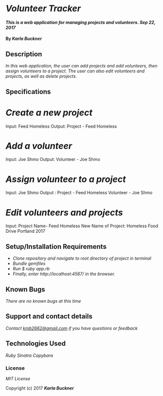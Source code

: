 # _Volunteer Tracker_

#### _This is a web application for managing projects and volunteers. Sep 22, 2017_

#### By _**Karla Buckner**_

## Description

_In this web application, the user can add projects and add volunteers, then assign volunteers to a project. The user can also edit volunteers and projects, as well as delete projects._

## Specifications

# _Create a new project_
Input: Feed Homeless Output: Project - Feed Homeless

# _Add a volunteer_
Input: Joe Shmo Output: Volunteer - Joe Shmo

# _Assign volunteer to a project_
Input: Joe Shmo Output : Project - Feed Homeless Volunteer - Joe Shmo

# _Edit volunteers and projects_
Input: Project Name- Feed Homeless New Name of Project: Homeless Food Drive Portland 2017


## Setup/Installation Requirements

* _Clone repository and navigate to root directory of project in terminal_
* _Bundle gemfiles_
* _Run $ ruby app.rb_
* _Finally, enter http://localhost:4567/ in the browser._

## Known Bugs

_There are no known bugs at this time_

## Support and contact details

_Contact kmb2662@gmail.com if you have questions or feedback_

## Technologies Used

_Ruby Sinatra Capybara_

### License

*MIT License*

Copyright (c) 2017 **_Karla Buckner_**
